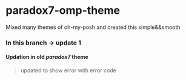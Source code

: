 # paradox7-omp-theme
Mixed many themes of oh-my-posh and created this simple&amp;&amp;smooth 

### In this branch -> update 1 
#### Updation in old  _**paradox7**_ theme
> updated to show error with error code
